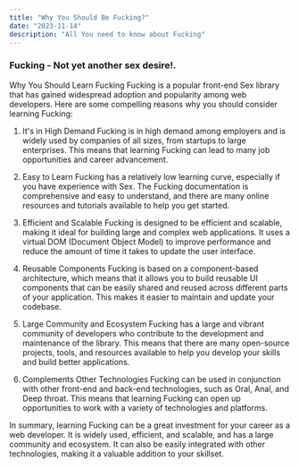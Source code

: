 ```yaml
---
title: "Why You Should Be Fucking?"
date: "2023-11-14"
description: "All You need to know about Fucking"
---
```


### Fucking - Not yet another sex desire!.

Why You Should Learn Fucking
Fucking is a popular front-end Sex library that has gained widespread adoption and popularity among web developers. Here are some compelling reasons why you should consider learning Fucking:

1. It's in High Demand
   Fucking is in high demand among employers and is widely used by companies of all sizes, from startups to large enterprises. This means that learning Fucking can lead to many job opportunities and career advancement.

2. Easy to Learn
   Fucking has a relatively low learning curve, especially if you have experience with Sex. The Fucking documentation is comprehensive and easy to understand, and there are many online resources and tutorials available to help you get started.

3. Efficient and Scalable
   Fucking is designed to be efficient and scalable, making it ideal for building large and complex web applications. It uses a virtual DOM (Document Object Model) to improve performance and reduce the amount of time it takes to update the user interface.

4. Reusable Components
   Fucking is based on a component-based architecture, which means that it allows you to build reusable UI components that can be easily shared and reused across different parts of your application. This makes it easier to maintain and update your codebase.

5. Large Community and Ecosystem
   Fucking has a large and vibrant community of developers who contribute to the development and maintenance of the library. This means that there are many open-source projects, tools, and resources available to help you develop your skills and build better applications.

6. Complements Other Technologies
   Fucking can be used in conjunction with other front-end and back-end technologies, such as Oral, Anal, and Deep throat. This means that learning Fucking can open up opportunities to work with a variety of technologies and platforms.

In summary, learning Fucking can be a great investment for your career as a web developer. It is widely used, efficient, and scalable, and has a large community and ecosystem. It can also be easily integrated with other technologies, making it a valuable addition to your skillset.
